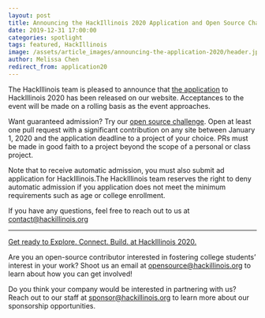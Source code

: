 ```yaml
---
layout: post
title: Announcing the HackIllinois 2020 Application and Open Source Challenge
date: 2019-12-31 17:00:00
categories: spotlight
tags: featured, HackIllinois
image: /assets/article_images/announcing-the-application-2020/header.jpg
author: Melissa Chen
redirect_from: application20
---
```


The HackIllinois team is pleased to announce that [the application](https://www.hackillinois.org/apply) to HackIllinois 2020 has been released on our website. Acceptances to the event will be made on a rolling basis as the event approaches.

Want guaranteed admission? Try our [open source challenge](https://docs.google.com/forms/d/e/1FAIpQLSdOxUnlnZqjTaWGnU5h-NsJvvuShHXr2eBFYmFgAjZpqWtSlg/viewform). Open at least one pull request with a significant contribution on any site between January 1, 2020 and the application deadline to a project of your choice. PRs must be made in good faith to a project beyond the scope of a personal or class project. 

Note that to receive automatic admission, you must also submit ad application for HackIllinois.The HackIllinois team reserves the right to deny automatic admission if you application does not meet the minimum requirements such as age or college enrollment.

If you have any questions, feel free to reach out to us at [contact@hackillinois.org](mailto:contact@hackillinois.org)

---
[Get ready to Explore. Connect. Build. at HackIllinois 2020.](https://www.hackillinois.org)

Are you an open-source contributor interested in fostering college students’ interest in your work? Shoot us an email at [opensource@hackillinois.org](mailto:opensource@hackillinois.org) to learn about how you can get involved!

Do you think your company would be interested in partnering with us? Reach out to our staff at [sponsor@hackillinois.org](mailto:sponsor@hackillinois.org) to learn more about our sponsorship opportunities.